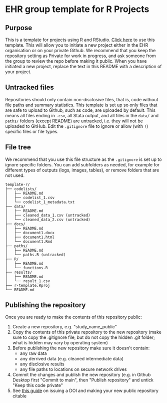 # EHR group template for R Projects

## Purpose
This is a template for projects using R and RStudio. [Click here](https://github.com/ehr-lshtm/template-r/generate) to use this template. This will allow you to initiate a new project either in the EHR organisation or on your private Github. We recommend that you keep the repository setting as Private for work in progress, and ask someone from the group to review the repo before making it public. When you have initiated a new project, replace the text in this README with a description of your project. 

## Untracked files
Repositories should only contain non-disclosive files, that is, code without file paths and summary statistics. This template is set up so only files that are safe to upload to Github, such as code, are uploaded by default. This means all files ending in `.csv`, all Stata output, and all files in the `data/` and `paths/` folders (except README) are untracked, i.e. they will not be uploaded to GitHub. Edit the `.gitignore` file to ignore or allow (with `!`) specific files or file types. 

## File tree
We recommend that you use this file structure as the `.gitignore` is set up to ignore specific folders. You can add subfolders as needed, for example for different types of outputs (logs, images, tables), or remove folders that are not used. 


```
template-r/
├── codelists/
│   ├── README.md
│   ├── codelist_1.csv
│   └── codelist_1_metadata.txt
├── data/
│   ├── README.md
│   ├── cleaned_data_1.csv (untracked)
│   └── cleaned_data_2.csv (untracked)
├── docs/
│   ├── README.md
│   ├── document1.docx
│   ├── document1.html
│   └── document1.Rmd
├── paths/
│   ├── README.md
│   └── paths.R (untracked)
├── R/
│   ├── README.md
│   └── functions.R
├── results/
│   ├── README.md
│   └── result_1.csv
├── r-template.Rproj
└── README.md
```

## Publishing the repository
Once you are ready to make the contents of this repository public:
1. Create a new repository, e.g. "study_name_public"
2. Copy the contents of this private repository to the new repository (make sure to copy the .gitignore file, but do not copy the hidden .git folder; what is hidden may vary by operating system)
3. Before publishing the new repository make sure it doesn't contain:
	* any raw data
	* any derrived data (e.g. cleaned intermediate data)
	* any disclosive results
	* any file paths to locations on secure network drives
4. Commit the changes and publish the new repository (e.g. in Github Desktop first "Commit to main", then "Publish repository" and untick "Keep this code private"
5. See [this guide](https://docs.github.com/en/repositories/archiving-a-github-repository/referencing-and-citing-content) on issuing a DOI and making your new public repository citable 
